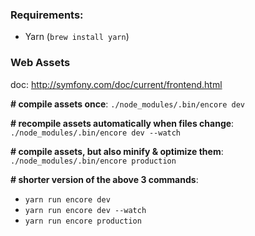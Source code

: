 ### Requirements:
- Yarn (`brew install yarn`)

### Web Assets

doc: http://symfony.com/doc/current/frontend.html

**# compile assets once**: `./node_modules/.bin/encore dev`

**# recompile assets automatically when files change**: `./node_modules/.bin/encore dev --watch`

**# compile assets, but also minify & optimize them**: `./node_modules/.bin/encore production`

**# shorter version of the above 3 commands**: 
- `yarn run encore dev`
- `yarn run encore dev --watch`
- `yarn run encore production`